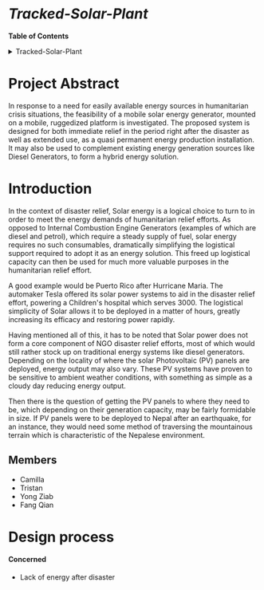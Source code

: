 # _Tracked-Solar-Plant_

**Table of Contents**

<details>
<summary>Tracked-Solar-Plant</summary>
<ul>
<li>[Project Abstract](https://github.com/Tristan-Technologies/EASem2Help/blob/master/Tracked-Solar-Plant.md#project-abstract) </li>
<ul>
<li>Introduction </li>
<li> Members </li>
</ul>
<li> Design process</li>
<ul>
  <li>Concerned</il>
  <li>Design</il>
  <li>implement</il>
</ul>
</details>

# Project Abstract





In response to a need for easily available energy sources in humanitarian crisis situations, the feasibility of a mobile solar energy generator, mounted on a mobile, ruggedized platform is investigated. The proposed system is designed for both immediate relief in the period right after the disaster as well as extended use, as a quasi permanent energy production installation. It may also be used to complement existing energy generation sources like Diesel Generators, to form a hybrid energy solution.



# Introduction

In the context of disaster relief, Solar energy is a logical choice to turn to in order to meet the energy demands of humanitarian relief efforts. As opposed to Internal Combustion Engine Generators (examples of which are diesel and petrol), which require a steady supply of fuel, solar energy requires no such consumables, dramatically simplifying the logistical support required to adopt it as an energy solution. This freed up logistical capacity can then be used for much more valuable purposes in the humanitarian relief effort.



A good example would be Puerto Rico after Hurricane Maria. The automaker Tesla offered its solar power systems to aid in the disaster relief effort, powering a Children's hospital which serves 3000. The logistical simplicity of Solar allows it to be deployed in a matter of hours, greatly increasing its efficacy and restoring power rapidly.



Having mentioned all of this, it has to be noted that Solar power does not form a core component of NGO disaster relief efforts, most of which would still rather stock up on traditional energy systems like diesel generators. Depending on the locality of where the solar Photovoltaic (PV) panels are deployed, energy output may also vary. These PV systems have proven to be sensitive to ambient weather conditions, with something as simple as a cloudy day reducing energy output.



Then there is the question of getting the PV panels to where they need to be, which depending on their generation capacity, may be fairly formidable in size. If PV panels were to be deployed to Nepal after an earthquake, for an instance, they would need some method of traversing the mountainous terrain which is characteristic of the Nepalese environment.

## Members
* Camilla
* Tristan
* Yong Ziab
* Fang Qian



# Design process
#### Concerned
*  Lack of energy after disaster
